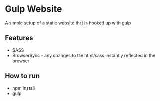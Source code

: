 # Gulp Website #
A simple setup of a static website that is hooked up with gulp

## Features ##
* SASS
* BrowserSync - any changes to the html/sass instantly reflected in the browser

## How to run
* npm install
* gulp